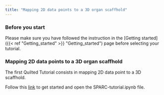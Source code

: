 ```yaml
---
title: "Mapping 2D data points to a 3D organ scaffhold"
---
```

### **Before you start**
Please make sure you have followed the instruction in the [Getting started]({{< ref "Getting_started" >}} "Getting_started") page before selecting your tutorial.


### **Mapping 2D data points to a 3D organ scaffhold**
The first Quilted Tutorial consists in mapping 2D data point to a 3D scaffhold. 

Follow this [link](http://127.0.0.1:8888/tutorial-1) to get started and open the SPARC-tutorial.ipynb file.

